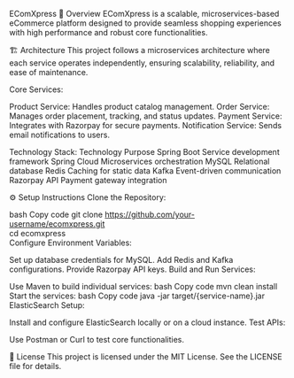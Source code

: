 EComXpress
🛒 Overview
EComXpress is a scalable, microservices-based eCommerce platform designed to provide seamless shopping experiences with high performance and robust core functionalities.

🏗️ Architecture
This project follows a microservices architecture where each service operates independently, ensuring scalability, reliability, and ease of maintenance.

Core Services:

Product Service: Handles product catalog management.
Order Service: Manages order placement, tracking, and status updates.
Payment Service: Integrates with Razorpay for secure payments.
Notification Service: Sends email notifications to users.

Technology Stack:
Technology	      Purpose
Spring Boot	      Service development framework
Spring Cloud	    Microservices orchestration
MySQL	            Relational database
Redis	            Caching for static data
Kafka	            Event-driven communication
Razorpay API	    Payment gateway integration


⚙️ Setup Instructions
Clone the Repository:

bash
Copy code
git clone https://github.com/your-username/ecomxpress.git  
cd ecomxpress  
Configure Environment Variables:

Set up database credentials for MySQL.
Add Redis and Kafka configurations.
Provide Razorpay API keys.
Build and Run Services:

Use Maven to build individual services:
bash
Copy code
mvn clean install  
Start the services:
bash
Copy code
java -jar target/{service-name}.jar  
ElasticSearch Setup:

Install and configure ElasticSearch locally or on a cloud instance.
Test APIs:

Use Postman or Curl to test core functionalities.

📄 License
This project is licensed under the MIT License. See the LICENSE file for details.
